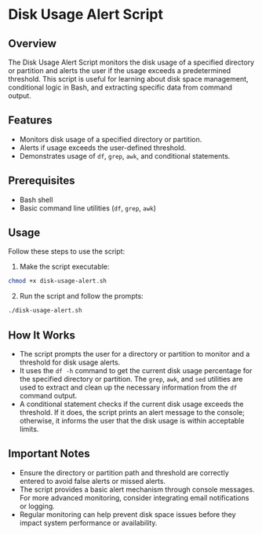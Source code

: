 # Disk Usage Alert Script

## Overview

The Disk Usage Alert Script monitors the disk usage of a specified directory or partition and alerts the user if the usage exceeds a predetermined threshold. This script is useful for learning about disk space management, conditional logic in Bash, and extracting specific data from command output.

## Features

- Monitors disk usage of a specified directory or partition.
- Alerts if usage exceeds the user-defined threshold.
- Demonstrates usage of `df`, `grep`, `awk`, and conditional statements.

## Prerequisites

- Bash shell
- Basic command line utilities (`df`, `grep`, `awk`)

## Usage

Follow these steps to use the script:

1. Make the script executable:

```bash
chmod +x disk-usage-alert.sh
```

2. Run the script and follow the prompts:

```bash
./disk-usage-alert.sh
```

## How It Works

- The script prompts the user for a directory or partition to monitor and a threshold for disk usage alerts.
- It uses the `df -h` command to get the current disk usage percentage for the specified directory or partition. The `grep`, `awk`, and `sed` utilities are used to extract and clean up the necessary information from the `df` command output.
- A conditional statement checks if the current disk usage exceeds the threshold. If it does, the script prints an alert message to the console; otherwise, it informs the user that the disk usage is within acceptable limits.

## Important Notes

- Ensure the directory or partition path and threshold are correctly entered to avoid false alerts or missed alerts.
- The script provides a basic alert mechanism through console messages. For more advanced monitoring, consider integrating email notifications or logging.
- Regular monitoring can help prevent disk space issues before they impact system performance or availability.
